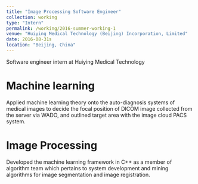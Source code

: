 ```yaml
---
title: "Image Processing Software Engineer"
collection: working
type: "Intern"
permalink: /working/2016-summer-working-1
venue: "Huiying Medical Technology (Beijing) Incorporation, Limited"
date: 2016-08-31s
location: "Beijing, China"
---
```


Software engineer intern at Huiying Medical Technology

Machine learning
======
Applied machine learning theory onto the auto-diagnosis systems of medical images to decide the focal position of DICOM image collected from the server via WADO, and outlined target area with the image cloud PACS system.

Image Processing
======
Developed the machine learning framework in C++ as a member of algorithm team which pertains to system development and mining algorithms for image segmentation and image registration.